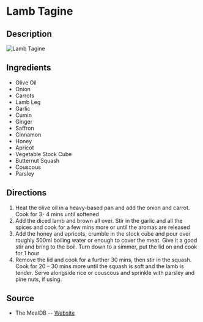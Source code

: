 # Lamb Tagine

## Description
![Lamb Tagine](https://www.themealdb.com/images/media/meals/yuwtuu1511295751.jpg "Lamb Tagine")

## Ingredients
- Olive Oil
- Onion
- Carrots
- Lamb Leg
- Garlic
- Cumin
- Ginger
- Saffron
- Cinnamon
- Honey
- Apricot
- Vegetable Stock Cube
- Butternut Squash
- Couscous
- Parsley

## Directions
1. Heat the olive oil in a heavy-based pan and add the onion and carrot. Cook for 3- 4 mins until softened
2. Add the diced lamb and brown all over. Stir in the garlic and all the spices and cook for a few mins more or until the aromas are released
3. Add the honey and apricots, crumble in the stock cube and pour over roughly 500ml boiling water or enough to cover the meat. Give it a good stir and bring to the boil. Turn down to a simmer, put the lid on and cook for 1 hour
4. Remove the lid and cook for a further 30 mins, then stir in the squash. Cook for 20 – 30 mins more until the squash is soft and the lamb is tender. Serve alongside rice or couscous and sprinkle with parsley and pine nuts, if using.

## Source

- The MealDB -- [Website](https://themealdb.com/)
